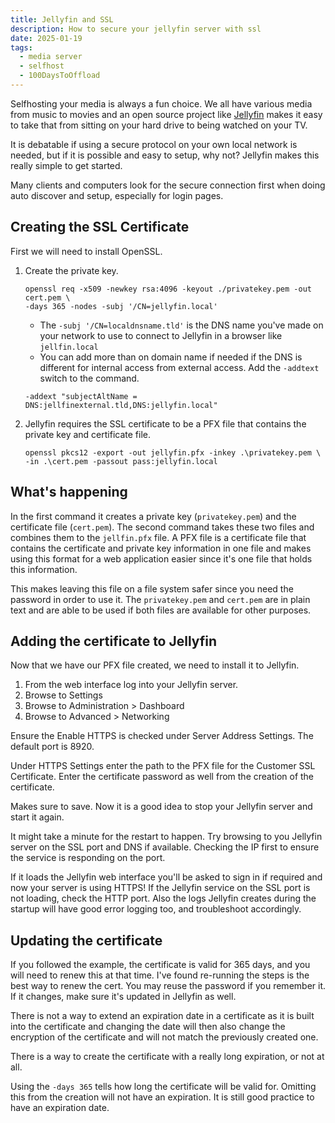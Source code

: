 ```yaml
---
title: Jellyfin and SSL
description: How to secure your jellyfin server with ssl
date: 2025-01-19
tags: 
  - media server
  - selfhost
  - 100DaysToOffload
---
```


Selfhosting your media is always a fun choice. We all have various media from music to movies and an open source project like [Jellyfin](https://jellyfin.org/) makes it easy to take that from sitting on your hard drive to being watched on your TV.

It is debatable if using a secure protocol on your own local network is needed, but if it is possible and easy to setup, why not? Jellyfin makes this really simple to get started.

Many clients and computers look for the secure connection first when doing auto discover and setup, especially for login pages.

## Creating the SSL Certificate

First we will need to install OpenSSL.

1. Create the private key.
    ```shell
    openssl req -x509 -newkey rsa:4096 -keyout ./privatekey.pem -out cert.pem \
    -days 365 -nodes -subj '/CN=jellyfin.local'
    ```

    - The `-subj '/CN=localdnsname.tld'` is the DNS name you've made on your network to use to connect to Jellyfin in a browser like `jellfin.local`
    - You can add more than on domain name if needed if the DNS is different for internal access from external access. Add the `-addtext` switch to the command.
    ```shell
    -addext "subjectAltName = DNS:jellfinexternal.tld,DNS:jellyfin.local"
    ```
2. Jellyfin requires the SSL certificate to be a PFX file that contains the private key and certificate file.

    ```shell
    openssl pkcs12 -export -out jellyfin.pfx -inkey .\privatekey.pem \
    -in .\cert.pem -passout pass:jellyfin.local
    ```

## What's happening

In the first command it creates a private key (`privatekey.pem`) and the certificate file (`cert.pem`). The second command takes these two files and combines them to the `jellfin.pfx` file. A PFX file is a certificate file that contains the certificate and private key information in one file and makes using this format for a web application easier since it's one file that holds this information.

This makes leaving this file on a file system safer since you need the password in order to use it. The `privatekey.pem` and `cert.pem` are in plain text and are able to be used if both files are available for other purposes.

## Adding the certificate to Jellyfin

Now that we have our PFX file created, we need to install it to Jellyfin.

1. From the web interface log into your Jellyfin server.
2. Browse to Settings
3. Browse to Administration > Dashboard
4. Browse to Advanced > Networking

Ensure the Enable HTTPS is checked under Server Address Settings. The default port is 8920.

Under HTTPS Settings enter the path to the PFX file for the Customer SSL Certificate. Enter the certificate password as well from the creation of the certificate.

Makes sure to save. Now it is a good idea to stop your Jellyfin server and start it again.

It might take a minute for the restart to happen. Try browsing to you Jellyfin server on the SSL port and DNS if available. Checking the IP first to ensure the service is responding on the port.

If it loads the Jellyfin web interface you'll be asked to sign in if required and now your server is using HTTPS! If the Jellyfin service on the SSL port is not loading, check the HTTP port. Also the logs Jellyfin creates during the startup will have good error logging too, and troubleshoot accordingly.

## Updating the certificate

If you followed the example, the certificate is valid for 365 days, and you will need to renew this at that time. I've found re-running the steps is the best way to renew the cert. You may reuse the password if you remember it. If it changes, make sure it's updated in Jellyfin as well.

There is not a way to extend an expiration date in a certificate as it is built into the certificate and changing the date will then also change the encryption of the certificate and will not match the previously created one.

There is a way to create the certificate with a really long expiration, or not at all.

Using the `-days 365` tells how long the certificate will be valid for. Omitting this from the creation will not have an expiration. It is still good practice to have an expiration date.
